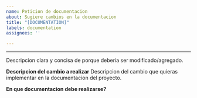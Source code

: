 ```yaml
---
name: Peticion de documentacion
about: Sugiere cambios en la documentacion
title: "[DOCUMENTATION]"
labels: documentation
assignees: ''

---
```


***
Descripcion clara y concisa de porque deberia ser modificado/agregado.

**Descripcion del cambio a realizar**
Descripcion del cambio que quieras implementar en la documentacion del proyecto.

**En que documentacion debe realizarse?**
